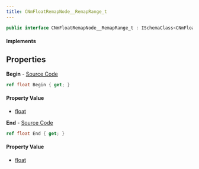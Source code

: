 ```yaml
---
title: CNmFloatRemapNode__RemapRange_t
---
```


```csharp
public interface CNmFloatRemapNode__RemapRange_t : ISchemaClass<CNmFloatRemapNode__RemapRange_t>, ISchemaField, ISchemaClass, INativeHandle
```

#### Implements

## Properties

**Begin** - [Source Code](https://github.com/swiftly-solution/swiftlys2/blob/master/managed/src/SwiftlyS2.Generated/Schemas/Interfaces/CNmFloatRemapNode__RemapRange_t.cs#L16)

```csharp
ref float Begin { get; }
```

#### Property Value

- [float](https://learn.microsoft.com/dotnet/api/system.single)

**End** - [Source Code](https://github.com/swiftly-solution/swiftlys2/blob/master/managed/src/SwiftlyS2.Generated/Schemas/Interfaces/CNmFloatRemapNode__RemapRange_t.cs#L18)

```csharp
ref float End { get; }
```

#### Property Value

- [float](https://learn.microsoft.com/dotnet/api/system.single)

